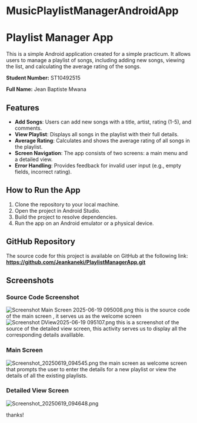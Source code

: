 # MusicPlaylistManagerAndroidApp
# Playlist Manager App

This is a simple Android application created for a simple practicum. It allows users to manage a playlist of songs, including adding new songs, viewing the list, and calculating the average rating of the songs.


**Student Number:** ST10492515 


**Full Name:** Jean Baptiste Mwana



## Features

* **Add Songs**: Users can add new songs with a title, artist, rating (1-5), and comments.
* **View Playlist**: Displays all songs in the playlist with their full details.
* **Average Rating**: Calculates and shows the average rating of all songs in the playlist.
* **Screen Navigation**: The app consists of two screens: a main menu and a detailed view.
* **Error Handling**: Provides feedback for invalid user input (e.g., empty fields, incorrect rating).


## How to Run the App

1.  Clone the repository to your local machine.
2.  Open the project in Android Studio.
3.  Build the project to resolve dependencies.
4.  Run the app on an Android emulator or a physical device.

## GitHub Repository

The source code for this project is available on GitHub at the following link:
**https://github.com/Jeankaneki/PlaylistManagerApp.git**

## Screenshots

### Source Code Screenshot
![Screenshot Main Screen 2025-06-19 095008.png](Screenshot%20Main%20Screen%202025-06-19%20095008.png)
this is the source code of the main screen , it serves us as the welcome screen
![Screenshot DView2025-06-19 095107.png](Screenshot%20DView2025-06-19%20095107.png)
this is a screenshot of the source of the detailed view screen, this activity serves us to display all the corresponding details availlable. 
### Main Screen
![Screenshot_20250619_094545.png](Screenshot_20250619_094545.png)
the main screen as welcome screen that prompts the user to enter the details for a new playlist or view the details of all the existing playlists.
### Detailed View Screen
![Screenshot_20250619_094648.png](Screenshot_20250619_094648.png)

thanks!